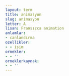 ```yaml
---
layout: term
title: animasyon
slug: animasyon
letter: A
lisan: Fransızca animation
anlamlar:
- canlandırma
ozellikler:
- - isim
ornekler:
- - ''
orneklerkaynak:
- - ''
---
```

